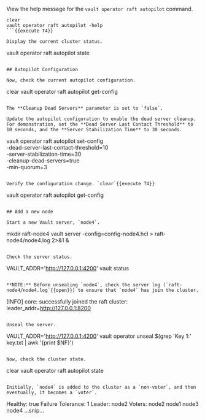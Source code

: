 View the help message for the `vault operator raft autopilot` command.

```
clear
vault operator raft autopilot -help
```{{execute T4}}

Display the current cluster status.

```
vault operator raft autopilot state
```{{execute T4}}

## Autopilot Configuration

Now, check the current autopilot configuration.

```
clear
vault operator raft autopilot get-config
```{{execute T4}}

The **Cleanup Dead Servers** parameter is set to `false`.

Update the autopilot configuration to enable the dead server cleanup. For demonstration, set the **Dead Server Last Contact Threshold** to 10 seconds, and the **Server Stabilization Time** to 30 seconds.

```
vault operator raft autopilot set-config \
    -dead-server-last-contact-threshold=10 \
    -server-stabilization-time=30 \
    -cleanup-dead-servers=true \
    -min-quorum=3
```{{execute T4}}

Verify the configuration change. `clear`{{execute T4}}

```
vault operator raft autopilot get-config
```{{execute T4}}

## Add a new node

Start a new Vault server, `node4`.

```
mkdir raft-node4
vault server -config=config-node4.hcl > raft-node4/node4.log 2>&1 &
```{{execute T4}}

Check the server status.

```
VAULT_ADDR='http://127.0.0.1:4200' vault status
```{{execute T4}}

**NOTE:** Before unsealing `node4`, check the server log (`raft-node4/node4.log`{{open}}) to ensure that `node4` has join the cluster.

```
[INFO]  core: successfully joined the raft cluster: leader_addr=http://127.0.0.1:8200
```

Unseal the server.

```
VAULT_ADDR='http://127.0.0.1:4200' vault operator unseal $(grep 'Key 1:' key.txt | awk '{print $NF}')
```{{execute T4}}

Now, check the cluster state.

```
clear
vault operator raft autopilot state
```{{execute T4}}

Initially, `node4` is added to the cluster as a `non-voter`, and then eventually, it becomes a `voter`.

```
Healthy:                      true
Failure Tolerance:            1
Leader:                       node2
Voters:
   node2
   node1
   node3
   node4
...snip...
```
